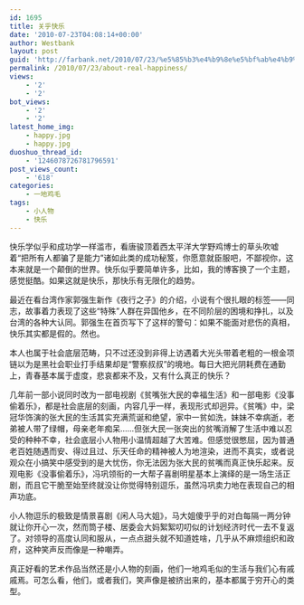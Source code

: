 ```yaml
---
id: 1695
title: 关乎快乐
date: '2010-07-23T04:08:14+00:00'
author: Westbank
layout: post
guid: 'http://farbank.net/2010/07/23/%e5%85%b3%e4%b9%8e%e5%bf%ab%e4%b9%90/'
permalink: /2010/07/23/about-real-happiness/
views:
    - '2'
    - '2'
bot_views:
    - '2'
    - '2'
latest_home_img:
    - happy.jpg
    - happy.jpg
duoshuo_thread_id:
    - '1246078726781796591'
post_views_count:
    - '618'
categories:
    - 一地鸡毛
tags:
    - 小人物
    - 快乐
---
```


快乐学似乎和成功学一样滥市，看唐骏顶着西太平洋大学野鸡博士的草头吹嘘着“把所有人都骗了是能力”诸如此类的成功秘笈，你愿意就臣服吧，不鄙视你，这本来就是一个颠倒的世界。快乐似乎要简单许多，比如，我的博客换了一个主题，感觉挺酷。如果这就是快乐，那快乐有无限化的趋势。

最近在看台湾作家郭强生新作《夜行之子》的介绍，小说有个很扎眼的标签——同志，故事着力表现了这些“特殊”人群在异国他乡，在不同阶层的困境和挣扎，以及台湾的各种大认同。郭强生在首页写下了这样的警句：如果不能面对悲伤的真相，快乐其实都是假的。然也。

本人也属于社会底层范畴，只不过还没到非得上访遇着大光头带着老粗的一根金项链以为是黑社会职业打手结果却是“警察叔叔”的境地。每日大把光阴耗费在通勤上，青春基本属于虚度，悲哀都来不及，又有什么真正的快乐？

几年前一部小说同时改为一部电视剧《贫嘴张大民的幸福生活》和一部电影《没事偷着乐》，都是社会底层的刻画，内容几乎一样，表现形式却迥异。《贫嘴》中，梁冠华饰演的张大民的生活其实充满荒诞和绝望，家中一贫如洗，妹妹不幸病逝，老弟被人带了绿帽，母亲老年痴呆……但张大民一张突出的贫嘴消解了生活中难以忍受的种种不幸，社会底层小人物用小温情超越了大苦难。但感觉很憋屈，因为普通老百姓随遇而安、得过且过、乐天任命的精神被人为地渲染，进而不真实，或者说观众在小搞笑中感受到的是大忧伤，你无法因为张大民的贫嘴而真正快乐起来。反观电影《没事偷着乐》，冯巩领衔的一大帮子喜剧明星基本上演绎的是一场生活正剧，而且它干脆至始至终就没让你觉得特别逗乐，虽然冯巩卖力地在表现自己的相声功底。

小人物逗乐的极致是情景喜剧《闲人马大姐》，马大姐傻乎乎的对白每隔一两分钟就让你开心一次，然而筒子楼、居委会大妈絮絮叨叨似的计划经济时代一去不复返了。对领导的高度认同和服从，一点点甜头就不知道姓啥，几乎从不麻烦组织和政府，这种笑声反而像是一种嘲弄。

真正好看的艺术作品当然还是小人物的刻画，他们一地鸡毛似的生活与我们心有戚戚焉。可怎么看，他们，或者我们，笑声像是被挤出来的，基本都属于穷开心的类型。
